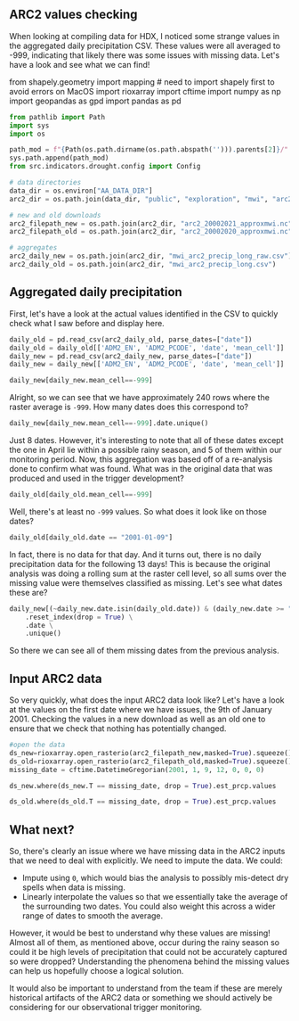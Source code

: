 ## ARC2 values checking

When looking at compiling data for HDX, I noticed some strange values in the aggregated daily precipitation CSV. These values were all averaged to -999, indicating that likely there was some issues with missing data. Let's have a look and see what we can find!


from shapely.geometry import mapping # need to import shapely first to avoid errors on MacOS
import rioxarray
import cftime
import numpy as np
import geopandas as gpd
import pandas as pd

```python
from pathlib import Path
import sys
import os

path_mod = f"{Path(os.path.dirname(os.path.abspath(''))).parents[2]}/"
sys.path.append(path_mod)
from src.indicators.drought.config import Config

# data directories
data_dir = os.environ["AA_DATA_DIR"]
arc2_dir = os.path.join(data_dir, "public", "exploration", "mwi", "arc2")

# new and old downloads
arc2_filepath_new = os.path.join(arc2_dir, "arc2_20002021_approxmwi.nc")
arc2_filepath_old = os.path.join(arc2_dir, "arc2_20002020_approxmwi.nc")

# aggregates
arc2_daily_new = os.path.join(arc2_dir, "mwi_arc2_precip_long_raw.csv")
arc2_daily_old = os.path.join(arc2_dir, "mwi_arc2_precip_long.csv")
```

## Aggregated daily precipitation

First, let's have a look at the actual values identified in the CSV to quickly check what I saw before and display here.

```python
daily_old = pd.read_csv(arc2_daily_old, parse_dates=["date"])
daily_old = daily_old[['ADM2_EN', 'ADM2_PCODE', 'date', 'mean_cell']]
daily_new = pd.read_csv(arc2_daily_new, parse_dates=["date"])
daily_new = daily_new[['ADM2_EN', 'ADM2_PCODE', 'date', 'mean_cell']]

daily_new[daily_new.mean_cell==-999]
```

Alright, so we can see that we have approximately 240 rows where the raster average is `-999`. How many dates does this correspond to?

```python
daily_new[daily_new.mean_cell==-999].date.unique()
```

Just 8 dates. However, it's interesting to note that all of these dates except the one in April lie within a possible rainy season, and 5 of them within our monitoring period. Now, this aggregation was based off of a re-analysis done to confirm what was found. What was in the original data that was produced and used in the trigger development?

```python
daily_old[daily_old.mean_cell==-999]
```

Well, there's at least no `-999` values. So what does it look like on those dates?

```python
daily_old[daily_old.date == "2001-01-09"]
```

In fact, there is no data for that day. And it turns out, there is no daily precipitation data for the following 13 days! This is because the original analysis was doing a rolling sum at the raster cell level, so all sums over the missing value were themselves classified as missing. Let's see what dates these are?

```python
daily_new[(~daily_new.date.isin(daily_old.date)) & (daily_new.date >= "2000-01-14") & (daily_new.date <= "2021-03-31")] \
    .reset_index(drop = True) \
    .date \
    .unique()
```

So there we can see all of them missing dates from the previous analysis.

## Input ARC2 data

So very quickly, what does the input ARC2 data look like? Let's have a look at the values on the first date where we have issues, the 9th of January 2001. Checking the values in a new download as well as an old one to ensure that we check that nothing has potentially changed.

```python
#open the data
ds_new=rioxarray.open_rasterio(arc2_filepath_new,masked=True).squeeze().to_dataset()
ds_old=rioxarray.open_rasterio(arc2_filepath_old,masked=True).squeeze().to_dataset()
missing_date = cftime.DatetimeGregorian(2001, 1, 9, 12, 0, 0, 0)

ds_new.where(ds_new.T == missing_date, drop = True).est_prcp.values
```

```python
ds_old.where(ds_old.T == missing_date, drop = True).est_prcp.values
```

## What next?

So, there's clearly an issue where we have missing data in the ARC2 inputs that we need to deal with explicitly. We need to impute the data. We could:

- Impute using `0`, which would bias the analysis to possibly mis-detect dry spells when data is missing.
- Linearly interpolate the values so that we essentially take the average of the surrounding two dates. You could also weight this across a wider range of dates to smooth the average.

However, it would be best to understand why these values are missing! Almost all of them, as mentioned above, occur during the rainy season so could it be high levels of precipitation that could not be accurately captured so were dropped? Understanding the phenomena behind the missing values can help us hopefully choose a logical solution.

It would also be important to understand from the team if these are merely historical artifacts of the ARC2 data or something we should actively be considering for our observational trigger monitoring.
